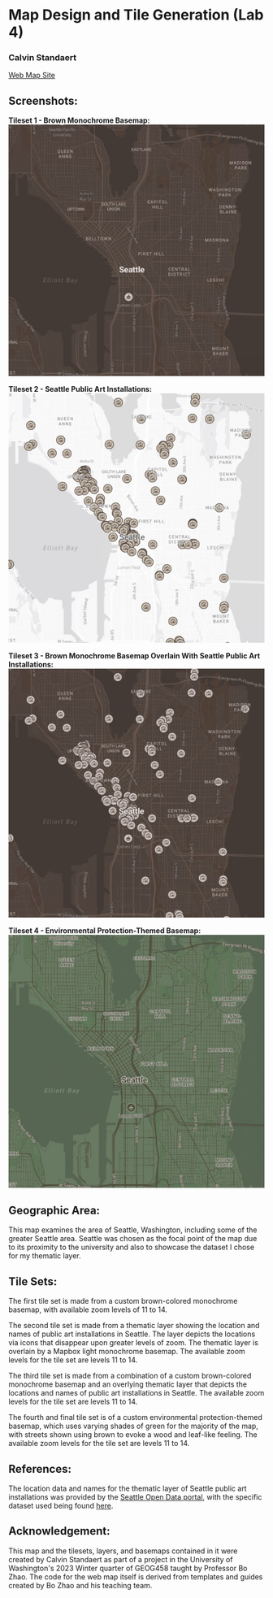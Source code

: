 # Map Design and Tile Generation (Lab 4)
### Calvin Standaert

[Web Map Site](https://calvinuw.github.io/tile_mapping_CalvinUW/)

## Screenshots:

**Tileset 1 - Brown Monochrome Basemap:**
![](./img/just_style.jpg)

**Tileset 2 - Seattle Public Art Installations:**
![](./img/just_theme.jpg)

**Tileset 3 - Brown Monochrome Basemap Overlain With Seattle Public Art Installations:**
![](./img/style_and_theme.jpg)

**Tileset 4 - Environmental Protection-Themed Basemap:**
![](./img/wood_style.jpg)

## Geographic Area:

This map examines the area of Seattle, Washington, including some of the greater Seattle area. Seattle was chosen as the focal point of the map due to its proximity to the university and also to showcase the dataset I chose for my thematic layer.

## Tile Sets:

The first tile set is made from a custom brown-colored monochrome basemap, with available zoom levels of 11 to 14. 

The second tile set is made from a thematic layer showing the location and names of public art installations in Seattle. The layer depicts the locations via icons that disappear upon greater levels of zoom. The thematic layer is overlain by a Mapbox light monochrome basemap. The available zoom levels for the tile set are levels 11 to 14.

The third tile set is made from a combination of a custom brown-colored monochrome basemap and an overlying thematic layer that depicts the locations and names of public art installations in Seattle. The available zoom levels for the tile set are levels 11 to 14. 

The fourth and final tile set is of a custom environmental protection-themed basemap, which uses varying shades of green for the majority of the map, with streets shown using brown to evoke a wood and leaf-like feeling. The available zoom levels for the tile set are levels 11 to 14.

## References:
The location data and names for the thematic layer of Seattle public art installations was provided by the [Seattle Open Data portal](https://data.seattle.gov/), with the specific dataset used being found [here](https://data.seattle.gov/Community/Public-Art-Data/j7sn-tdzk).

## Acknowledgement:
This map and the tilesets, layers, and basemaps contained in it were created by Calvin Standaert as part of a project in the University of Washington's 2023 Winter quarter of GEOG458 taught by Professor Bo Zhao. The code for the web map itself is derived from templates and guides created by Bo Zhao and his teaching team.
